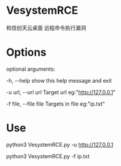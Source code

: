 # VesystemRCE
和信创天云桌面 远程命令执行漏洞 

# Options

optional arguments:

  -h, --help            show this help message and exit
  
  -u url, --url url     Target url eg:"http://127.0.0.1"
  
  -f file, --file file  Targets in file eg:"ip.txt"
  
# Use

python3 VesystemRCE.py -u http://127.0.0.1

python3 VesystemRCE.py -f ip.txt


